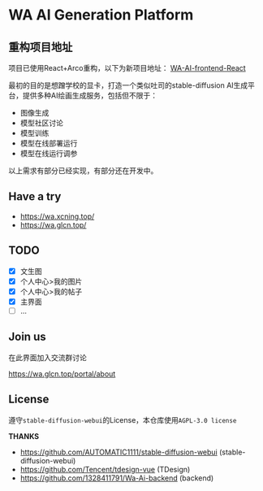 # WA AI Generation Platform

## 重构项目地址
项目已使用React+Arco重构，以下为新项目地址：
[WA-AI-frontend-React](https://github.com/CheNing233/WA-AI-frontend-React)

最初的目的是想蹭学校的显卡，打造一个类似吐司的stable-diffusion AI生成平台，提供多种AI绘画生成服务，包括但不限于：

- 图像生成
- 模型社区讨论
- 模型训练
- 模型在线部署运行
- 模型在线运行调参

以上需求有部分已经实现，有部分还在开发中。

## Have a try

- https://wa.xcning.top/
- https://wa.glcn.top/

## TODO

- [x] 文生图
- [x] 个人中心>我的图片
- [x] 个人中心>我的帖子
- [x] 主界面
- [ ] ...

## Join us

在此界面加入交流群讨论

https://wa.glcn.top/portal/about

## License

遵守`stable-diffusion-webui`的License，本仓库使用`AGPL-3.0 license`

**THANKS**

- https://github.com/AUTOMATIC1111/stable-diffusion-webui (stable-diffusion-webui)
- https://github.com/Tencent/tdesign-vue (TDesign)
- https://github.com/1328411791/Wa-Ai-backend (backend)

